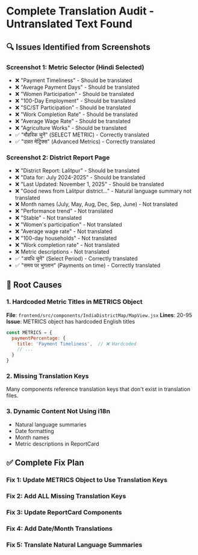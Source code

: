 # Complete Translation Audit - Untranslated Text Found

## 🔍 Issues Identified from Screenshots

### Screenshot 1: Metric Selector (Hindi Selected)
- ❌ "Payment Timeliness" - Should be translated
- ❌ "Average Payment Days" - Should be translated  
- ❌ "Women Participation" - Should be translated
- ❌ "100-Day Employment" - Should be translated
- ❌ "SC/ST Participation" - Should be translated
- ❌ "Work Completion Rate" - Should be translated
- ❌ "Average Wage Rate" - Should be translated
- ❌ "Agriculture Works" - Should be translated
- ✅ "मौहरिक चुनें" (SELECT METRIC) - Correctly translated
- ✅ "उन्नत मेट्रिक्स" (Advanced Metrics) - Correctly translated

### Screenshot 2: District Report Page
- ❌ "District Report: Lalitpur" - Should be translated
- ❌ "Data for: July 2024-2025" - Should be translated
- ❌ "Last Updated: November 1, 2025" - Should be translated
- ❌ "Good news from Lalitpur district..." - Natural language summary not translated
- ❌ Month names (July, May, Aug, Dec, Sep, June) - Not translated
- ❌ "Performance trend" - Not translated
- ❌ "Stable" - Not translated
- ❌ "Women's participation" - Not translated
- ❌ "Average wage rate" - Not translated
- ❌ "100-day households" - Not translated
- ❌ "Work completion rate" - Not translated
- ❌ Metric descriptions - Not translated
- ✅ "अवधि चुनें" (Select Period) - Correctly translated
- ✅ "समय पर भुगतान" (Payments on time) - Correctly translated

## 🎯 Root Causes

### 1. Hardcoded Metric Titles in METRICS Object
**File**: `frontend/src/components/IndiaDistrictMap/MapView.jsx`
**Lines**: 20-95
**Issue**: METRICS object has hardcoded English titles

```javascript
const METRICS = {
  paymentPercentage: {
    title: 'Payment Timeliness',  // ❌ Hardcoded
    // ...
  }
}
```

### 2. Missing Translation Keys
Many components reference translation keys that don't exist in translation files.

### 3. Dynamic Content Not Using i18n
- Natural language summaries
- Date formatting
- Month names
- Metric descriptions in ReportCard

## ✅ Complete Fix Plan

### Fix 1: Update METRICS Object to Use Translation Keys
### Fix 2: Add ALL Missing Translation Keys
### Fix 3: Update ReportCard Components
### Fix 4: Add Date/Month Translations
### Fix 5: Translate Natural Language Summaries

